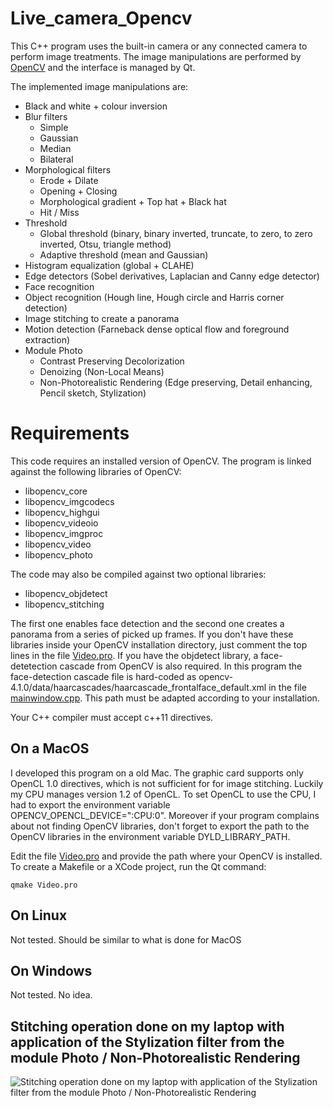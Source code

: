 # Live_camera_Opencv
This C++ program uses the built-in camera or any connected camera to perform image treatments. The image manipulations are performed by [OpenCV](https://github.com/opencv/opencv) and the interface is managed by Qt.

The implemented image manipulations are:
- Black and white + colour inversion
- Blur filters
  * Simple
  * Gaussian
  * Median
  * Bilateral
- Morphological filters
  * Erode + Dilate
  * Opening + Closing
  * Morphological gradient + Top hat + Black hat
  * Hit / Miss
- Threshold
  * Global threshold (binary, binary inverted, truncate, to zero, to zero inverted, Otsu, triangle method)
  * Adaptive threshold (mean and Gaussian)
- Histogram equalization (global + CLAHE)
- Edge detectors (Sobel derivatives, Laplacian and Canny edge detector)
- Face recognition
- Object recognition (Hough line, Hough circle and Harris corner detection)
- Image stitching to create a panorama
- Motion detection (Farneback dense optical flow and foreground extraction)
- Module Photo
  *  Contrast Preserving Decolorization
  *   Denoizing (Non-Local Means)
  *   Non-Photorealistic Rendering (Edge preserving, Detail enhancing, Pencil sketch, Stylization)

# Requirements
This code requires an installed version of OpenCV. The program is linked against the following libraries of OpenCV:

* libopencv_core
* libopencv_imgcodecs
* libopencv_highgui
* libopencv_videoio
* libopencv_imgproc
* libopencv_video
* libopencv_photo

The code may also be compiled against two optional libraries:
* libopencv_objdetect
* libopencv_stitching

The first one enables face detection and the second one creates a panorama from a series of picked up frames. If you don't have these libraries inside your OpenCV installation directory, just comment the top lines in the file [Video.pro](SRC/Video.pro). If you have the objdetect library, a face-detetection cascade from OpenCV is also required. In this program the face-detection cascade file is hard-coded as opencv-4.1.0/data/haarcascades/haarcascade_frontalface_default.xml in the file [mainwindow.cpp](SRC/mainwindow.cpp). This path must be adapted according to your installation.

Your C++ compiler must accept c++11 directives.

## On a MacOS
I developed this program on a old Mac. The graphic card supports only OpenCL 1.0 directives, which is not sufficient for for image stitching. Luckily my CPU manages version 1.2 of OpenCL. To set OpenCL to use the CPU, I had to export the environment variable OPENCV_OPENCL_DEVICE=":CPU:0". Moreover if your program complains about not finding OpenCV libraries, don't forget to export the path to the OpenCV libraries in the environment variable DYLD_LIBRARY_PATH.

Edit the file [Video.pro](SRC/Video.pro) and provide the path where your OpenCV is installed. To create a Makefile or a XCode project, run the Qt command:
```
qmake Video.pro
```

## On Linux
Not tested. Should be similar to what is done for MacOS

## On Windows
Not tested. No idea.

## Stitching operation done on my laptop with application of the Stylization filter from the module Photo / Non-Photorealistic Rendering
![Stitching operation done on my laptop with application of the Stylization filter from the module Photo / Non-Photorealistic Rendering](https://github.com/xavierdechamps/Live_camera_Opencv/tree/master/Images/panorama_stylization3.png)